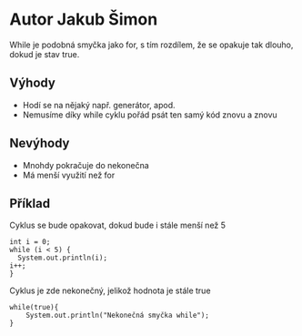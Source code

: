 # Autor Jakub Šimon

While je podobná smyčka jako for, s tím rozdílem, že se opakuje tak dlouho, dokud je stav true.

## Výhody

- Hodí se na nějaký např. generátor, apod.
- Nemusíme díky while cyklu pořád psát ten samý kód znovu a znovu


## Nevýhody

- Mnohdy pokračuje do nekonečna
- Má menší využití než for

## Příklad

Cyklus se bude opakovat, dokud bude i stále menší než 5

    int i = 0;
    while (i < 5) {
      System.out.println(i);
    i++;
    }

Cyklus je zde nekonečný, jelikož hodnota je stále true

    while(true){    
        System.out.println("Nekonečná smyčka while");    
    }    
